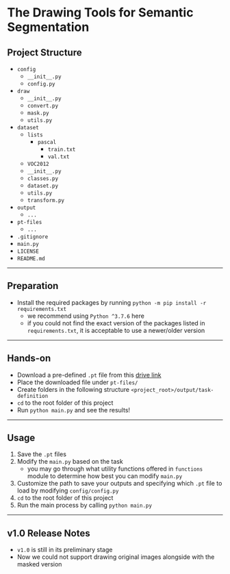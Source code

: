 # The Drawing Tools for Semantic Segmentation

## Project Structure
- `config`
    - `__init__.py`
    - `config.py`
- `draw`
    - `__init__.py`
    - `convert.py`
    - `mask.py`
    - `utils.py`
- `dataset`
    - `lists`
        - `pascal`
            - `train.txt`
            - `val.txt`
    - `VOC2012`
    - `__init__.py`
    - `classes.py`
    - `dataset.py`
    - `utils.py`
    - `transform.py`
- `output`
    - `...`
- `pt-files`
    - `...`
- `.gitignore`
- `main.py`
- `LICENSE`
- `README.md`

---
## Preparation
- Install the required packages by running `python -m pip install -r requirements.txt` 
    - we recommend using `Python ^3.7.6` here
    - if you could not find the exact version of the packages listed in `requirements.txt`, it is acceptable to use a newer/older version

---
## Hands-on
- Download a pre-defined `.pt` file from this [drive link](https://drive.google.com/file/d/1ydF8tyVupIqYYsqoZGGYR3hWYr3_jykM/view?usp=sharing)
- Place the downloaded file under `pt-files/`
- Create folders in the following structure `<project_root>/output/task-definition`
- `cd` to the root folder of this project
- Run `python main.py` and see the results!

---
## Usage
1. Save the `.pt` files 
2. Modify the `main.py` based on the task
    - you may go through what utility functions offered in `functions` module to determine how best you can modify `main.py`
3. Customize the path to save your outputs and specifying which `.pt` file to load by modifying `config/config.py`
4. `cd` to the root folder of this project
5. Run the main process by calling `python main.py`

---
## v1.0 Release Notes
- `v1.0` is still in its preliminary stage
- Now we could not support drawing original images alongside with the masked version